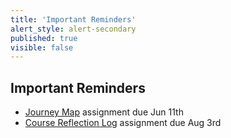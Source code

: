 ```yaml
---
title: 'Important Reminders'
alert_style: alert-secondary
published: true
visible: false
---
```


## Important Reminders

<ul>
  <li><a href="http://paulhibbitts.net/moodle/mod/assign/view.php?id=22">Journey Map</a> assignment due Jun 11th</li>
  <li><a href="http://paulhibbitts.net/moodle/mod/assign/view.php?id=23">Course Reflection Log</a> assignment due Aug 3rd</li>
</ul>
